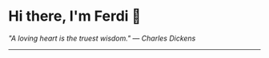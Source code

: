 <h1>Hi there, I'm Ferdi 👋</h1>

<p><em>
  "A loving heart is the truest wisdom." — Charles Dickens
</em></p>

---
